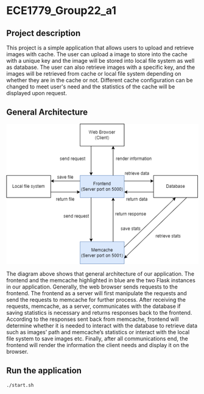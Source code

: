 # ECE1779_Group22_a1

## Project description
This project is a simple application that allows users to upload and retrieve images with cache. 
The user can upload a image to store into the cache with a unique key and the image will be stored into local file system as well as database.
The user can also retrieve images with a specific key, and the images will be retrieved from cache or local file system depending on whether they are in the cache or not.
Different cache configuration can be changed to meet user's need and the statistics of the cache will be displayed upon request. 


## General Architecture
![Screenshot](architecture.png)

The diagram above shows that general architecture of our application. 
The frontend and the memcache highlighted in blue are the two Flask instances in our application. 
Generally, the web browser sends requests to the frontend. 
The frontend as a server will first manipulate the requests and send the requests to memcache for further process. 
After receiving the requests, memcache, as a server, communicates with the database if saving statistics is necessary and returns responses back to the frontend. 
According to the responses sent back from memcache, frontend will determine whether it is needed to interact with the database to retrieve data such as images’ path and memcache’s statistics or interact with the local file system to save images etc. 
Finally, after all communications end, the frontend will render the information the client needs and display it on the browser.


## Run the application
```
./start.sh
```

